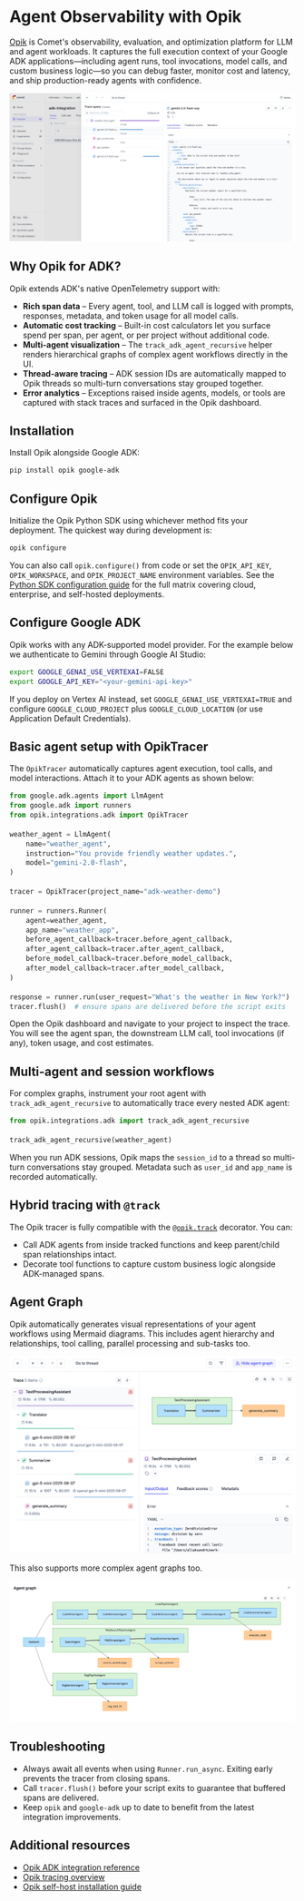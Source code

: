 # Agent Observability with Opik

[Opik](https://www.comet.com/opik/) is Comet's observability, evaluation, and optimization platform for LLM and agent workloads. It captures the full execution context of your Google ADK applications—including agent runs, tool invocations, model calls, and custom business logic—so you can debug faster, monitor cost and latency, and ship production-ready agents with confidence.

![Comet Opik Agent Observability Dashboard](https://raw.githubusercontent.com/comet-ml/opik/refs/heads/main/apps/opik-documentation/documentation/fern/img/cookbook/adk_trace_cookbook.png)

## Why Opik for ADK?

Opik extends ADK's native OpenTelemetry support with:

- **Rich span data** – Every agent, tool, and LLM call is logged with prompts, responses, metadata, and token usage for all model calls.
- **Automatic cost tracking** – Built-in cost calculators let you surface spend per span, per agent, or per project without additional code.
- **Multi-agent visualization** – The `track_adk_agent_recursive` helper renders hierarchical graphs of complex agent workflows directly in the UI.
- **Thread-aware tracing** – ADK session IDs are automatically mapped to Opik threads so multi-turn conversations stay grouped together.
- **Error analytics** – Exceptions raised inside agents, models, or tools are captured with stack traces and surfaced in the Opik dashboard.

## Installation

Install Opik alongside Google ADK:

```bash
pip install opik google-adk
```

## Configure Opik

Initialize the Opik Python SDK using whichever method fits your deployment. The quickest way during development is:

```bash
opik configure
```

You can also call `opik.configure()` from code or set the `OPIK_API_KEY`, `OPIK_WORKSPACE`, and `OPIK_PROJECT_NAME` environment variables. See the [Python SDK configuration guide](https://www.comet.com/docs/opik/tracing/sdk_configuration/) for the full matrix covering cloud, enterprise, and self-hosted deployments.

## Configure Google ADK

Opik works with any ADK-supported model provider. For the example below we authenticate to Gemini through Google AI Studio:

```bash
export GOOGLE_GENAI_USE_VERTEXAI=FALSE
export GOOGLE_API_KEY="<your-gemini-api-key>"
```

If you deploy on Vertex AI instead, set `GOOGLE_GENAI_USE_VERTEXAI=TRUE` and configure `GOOGLE_CLOUD_PROJECT` plus `GOOGLE_CLOUD_LOCATION` (or use Application Default Credentials).

## Basic agent setup with OpikTracer

The `OpikTracer` automatically captures agent execution, tool calls, and model interactions. Attach it to your ADK agents as shown below:

```python
from google.adk.agents import LlmAgent
from google.adk import runners
from opik.integrations.adk import OpikTracer

weather_agent = LlmAgent(
    name="weather_agent",
    instruction="You provide friendly weather updates.",
    model="gemini-2.0-flash",
)

tracer = OpikTracer(project_name="adk-weather-demo")

runner = runners.Runner(
    agent=weather_agent,
    app_name="weather_app",
    before_agent_callback=tracer.before_agent_callback,
    after_agent_callback=tracer.after_agent_callback,
    before_model_callback=tracer.before_model_callback,
    after_model_callback=tracer.after_model_callback,
)

response = runner.run(user_request="What's the weather in New York?")
tracer.flush()  # ensure spans are delivered before the script exits
```

Open the Opik dashboard and navigate to your project to inspect the trace. You will see the agent span, the downstream LLM call, tool invocations (if any), token usage, and cost estimates.

## Multi-agent and session workflows

For complex graphs, instrument your root agent with `track_adk_agent_recursive` to automatically trace every nested ADK agent:

```python
from opik.integrations.adk import track_adk_agent_recursive

track_adk_agent_recursive(weather_agent)
```

When you run ADK sessions, Opik maps the `session_id` to a thread so multi-turn conversations stay grouped. Metadata such as `user_id` and `app_name` is recorded automatically.

## Hybrid tracing with `@track`

The Opik tracer is fully compatible with the [`@opik.track`](https://www.comet.com/docs/opik/tracing/log_traces/#track) decorator. You can:

- Call ADK agents from inside tracked functions and keep parent/child span relationships intact.
- Decorate tool functions to capture custom business logic alongside ADK-managed spans.

## Agent Graph
Opik automatically generates visual representations of your agent workflows using Mermaid diagrams. This includes agent hierarchy and relationships, tool calling, parallel processing and sub-tasks too.

![Comet Opik Google ADK graph view](https://raw.githubusercontent.com/comet-ml/opik/refs/heads/main/apps/opik-documentation/documentation/fern/img/tracing/adk/adk_error_propagation_screenshot.png)

This also supports more complex agent graphs too.

![Comet Opik Google ADK advanced graph view](https://raw.githubusercontent.com/comet-ml/opik/refs/heads/main/apps/opik-documentation/documentation/fern/img/tracing/adk/adk_code_assistant_graph_screenshot.png)

## Troubleshooting

- Always await all events when using `Runner.run_async`. Exiting early prevents the tracer from closing spans.
- Call `tracer.flush()` before your script exits to guarantee that buffered spans are delivered.
- Keep `opik` and `google-adk` up to date to benefit from the latest integration improvements.

## Additional resources

- [Opik ADK integration reference](https://www.comet.com/docs/opik/integrations/adk)
- [Opik tracing overview](https://www.comet.com/docs/opik/tracing/log_traces)
- [Opik self-host installation guide](https://www.comet.com/docs/opik/self-host/overview)
